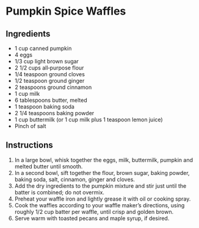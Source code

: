 # Pumpkin Spice Waffles

## Ingredients

- 1 cup canned pumpkin  
- 4 eggs  
- 1/3 cup light brown sugar  
- 2 1/2 cups all‑purpose flour  
- 1/4 teaspoon ground cloves  
- 1/2 teaspoon ground ginger  
- 2 teaspoons ground cinnamon  
- 1 cup milk  
- 6 tablespoons butter, melted  
- 1 teaspoon baking soda  
- 2 1/4 teaspoons baking powder  
- 1 cup buttermilk (or 1 cup milk plus 1 teaspoon lemon juice)  
- Pinch of salt  

## Instructions

1. In a large bowl, whisk together the eggs, milk, buttermilk, pumpkin and melted butter until smooth.  
2. In a second bowl, sift together the flour, brown sugar, baking powder, baking soda, salt, cinnamon, ginger and cloves.  
3. Add the dry ingredients to the pumpkin mixture and stir just until the batter is combined; do not overmix.  
4. Preheat your waffle iron and lightly grease it with oil or cooking spray.  
5. Cook the waffles according to your waffle maker’s directions, using roughly 1/2 cup batter per waffle, until crisp and golden brown.  
6. Serve warm with toasted pecans and maple syrup, if desired.